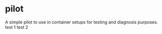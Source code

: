 # pilot
A simple pilot to use in container setups for testing and diagnosis purposes.
test 1
test 2
